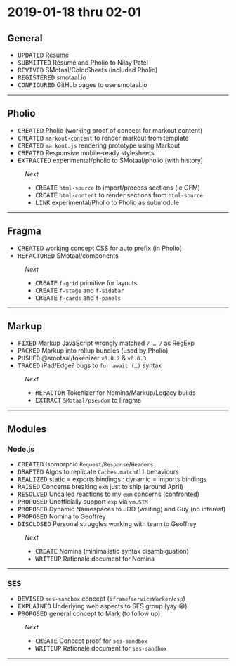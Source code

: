 ﻿# 2019-01-18 thru 02-01

## General

- <kbd>UPDATED</kbd> Résumé
- <kbd>SUBMITTED</kbd> Résumé and Pholio to Nilay Patel
- <kbd>REVIVED</kbd> SMotaal/ColorSheets (included Pholio)
- <kbd>REGISTERED</kbd> smotaal.io
- <kbd>CONFIGURED</kbd> GitHub pages to use smotaal.io

---

## Pholio

- <kbd>CREATED</kbd> Pholio (working proof of concept for markout content)
- <kbd>CREATED</kbd> `markout-content` to render markout from template
- <kbd>CREATED</kbd> `markout.js` rendering prototype using Markout
- <kbd>CREATED</kbd> Responsive mobile-ready stylesheets
- <kbd>EXTRACTED</kbd> experimental/pholio to SMotaal/pholio (with history)

<figure>

*Next*
- <kbd>CREATE</kbd> `html-source` to import/process sections (ie GFM)
- <kbd>CREATE</kbd> `html-content` to render sections from `html-source`
- <kbd>LINK</kbd> experimental/Pholio to Pholio as submodule

</figure>

---

## Fragma

- <kbd>CREATED</kbd> working concept CSS for auto prefix (in Pholio)
- <kbd>REFACTORED</kbd> SMotaal/components

<figure>

*Next*
- <kbd>CREATE</kbd> `f-grid` primitive for layouts
- <kbd>CREATE</kbd> `f-stage` and `f-sidebar`
- <kbd>CREATE</kbd> `f-cards` and `f-panels`

</figure>

---

## Markup

- <kbd>FIXED</kbd> Markup JavaScript wrongly matched `/ … /` as RegExp
- <kbd>PACKED</kbd> Markup into rollup bundles (used by Pholio)
- <kbd>PUSHED</kbd> @smotaal/tokenizer `v0.0.2` & `v0.0.3`
- <kbd>TRACED</kbd> iPad/Edge? bugs to `for await (…)` syntax

<figure>

*Next*
- <kbd>REFACTOR</kbd> Tokenizer for Nomina/Markup/Legacy builds
- <kbd>EXTRACT</kbd> `SMotaal/pseudom` to Fragma

</figure>

---

## Modules

### Node.js

- <kbd>CREATED</kbd> Isomorphic `Request`/`Response`/`Headers`
- <kbd>DRAFTED</kbd> Algos to replicate `Caches.matchAll` behaviours
- <kbd>REALIZED</kbd> static = exports bindings : dynamic = imports bindings
- <kbd>RAISED</kbd> Concerns breaking `exm` just to ship (around April)
- <kbd>RESOLVED</kbd> Uncalled reactions to my `exm` concerns (confronted)
- <kbd>PROPOSED</kbd> Unofficially support `exp` via `vm.STM`
- <kbd>PROPOSED</kbd> Dynamic Namespaces to JDD (waiting) and Guy (no interest)
- <kbd>PROPOSED</kbd> Nomina to Geoffrey
- <kbd>DISCLOSED</kbd> Personal struggles working with team to Geoffrey

<figure>

*Next*
- <kbd>CREATE</kbd> Nomina (minimalistic syntax disambiguation)
- <kbd>WRITEUP</kbd> Rationale document for Nomina

</figure>

---

### SES

- <kbd>DEVISED</kbd> `ses-sandbox` concept (`iframe`/`serviceWorker`/`csp`)
- <kbd>EXPLAINED</kbd> Underlying web aspects to SES group (yay 😁)
- <kbd>PROPOSED</kbd> general concept to Mark (to follow up)

<figure>

*Next*
- <kbd>CREATE</kbd> Concept proof for `ses-sandbox`
- <kbd>WRITEUP</kbd> Rationale document for `ses-sandbox`

</figure>

---
